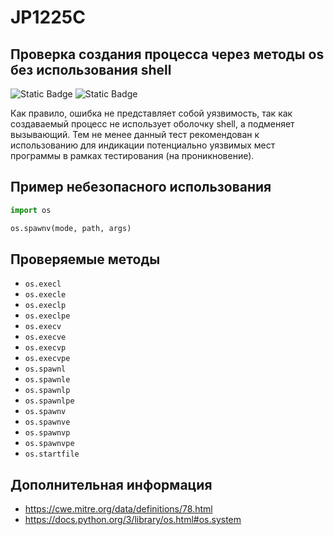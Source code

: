 # JP1225C
## Проверка создания процесса через методы os без использования shell

![Static Badge](https://img.shields.io/badge/%D0%A1%D1%82%D0%B5%D0%BF%D0%B5%D0%BD%D1%8C%20%D0%BA%D1%80%D0%B8%D1%82%D0%B8%D1%87%D0%BD%D0%BE%D1%81%D1%82%D0%B8-%D0%BD%D0%B8%D0%B7%D0%BA%D0%B0%D1%8F-blue?style=for-the-badge)
![Static Badge](https://img.shields.io/badge/%D0%94%D0%BE%D1%81%D1%82%D0%BE%D0%B2%D0%B5%D1%80%D0%BD%D0%BE%D1%81%D1%82%D1%8C%20%D0%BE%D0%BF%D1%80%D0%B5%D0%B4%D0%B5%D0%BB%D0%B5%D0%BD%D0%B8%D1%8F-%D1%81%D1%80%D0%B5%D0%B4%D0%BD%D1%8F%D1%8F-yellow?style=for-the-badge)

Как правило, ошибка не представляет собой уязвимость, так как создаваемый процесс не использует оболочку shell, а подменяет вызывающий. Тем не менее данный тест рекомендован к использованию для индикации потенциально уязвимых мест программы в рамках тестирования (на проникновение).

## Пример небезопасного использования

```python linenums="1"
import os

os.spawnv(mode, path, args)
```

## Проверяемые методы

* `os.execl`
* `os.execle`
* `os.execlp`
* `os.execlpe`
* `os.execv`
* `os.execve`
* `os.execvp`
* `os.execvpe`
* `os.spawnl`
* `os.spawnle`
* `os.spawnlp`
* `os.spawnlpe`
* `os.spawnv`
* `os.spawnve`
* `os.spawnvp`
* `os.spawnvpe`
* `os.startfile`

## Дополнительная информация

* <https://cwe.mitre.org/data/definitions/78.html>
* <https://docs.python.org/3/library/os.html#os.system>
